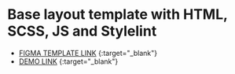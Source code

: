 # Base layout template with HTML, SCSS, JS and Stylelint

- [FIGMA TEMPLATE LINK](https://www.figma.com/file/50zgLU65Mcd3MisFHMfLfx/POTR-POTS_FE-students) {:target="_blank"}
- [DEMO LINK](https://opanasiukvlad.github.io/THE-POTR-POTS/) {:target="_blank"}

